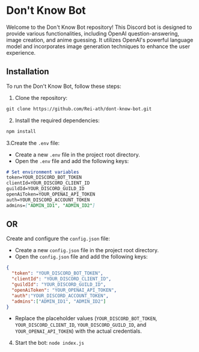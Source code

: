 # Don't Know Bot

Welcome to the Don't Know Bot repository! This Discord bot is designed to provide various functionalities, including OpenAI question-answering, image creation, and anime guessing. It utilizes OpenAI's powerful language model and incorporates image generation techniques to enhance the user experience.

## Installation

To run the Don't Know Bot, follow these steps:

1. Clone the repository:

```markdown
git clone https://github.com/Rei-ath/dont-know-bot.git
```

2. Install the required dependencies:

```markdown
npm install
```

3.Create the `.env` file:
- Create a new `.env` file in the project root directory.
- Open the `.env` file and add the following keys:

```markdown
# Set environment variables
token=YOUR_DISCORD_BOT_TOKEN
clientId=YOUR_DISCORD_CLIENT_ID
guildId=YOUR_DISCORD_GUILD_ID
openAiToken=YOUR_OPENAI_API_TOKEN
auth=YOUR_DISCORD_ACCOUNT_TOKEN
admins=["ADMIN_ID1", "ADMIN_ID2"]
```
## OR 

Create and configure the `config.json` file:
- Create a new `config.json` file in the project root directory.
- Open the `config.json` file and add the following keys:

```json
{
  "token": "YOUR_DISCORD_BOT_TOKEN",
  "clientId": "YOUR_DISCORD_CLIENT_ID",
  "guildId": "YOUR_DISCORD_GUILD_ID",
  "openAiToken": "YOUR_OPENAI_API_TOKEN",
  "auth":"YOUR_DISCORD_ACCOUNT_TOKEN",
  "admins":["ADMIN_ID1", "ADMIN_ID2"]
}
```

- Replace the placeholder values (`YOUR_DISCORD_BOT_TOKEN`, `YOUR_DISCORD_CLIENT_ID`, `YOUR_DISCORD_GUILD_ID`, and `YOUR_OPENAI_API_TOKEN`) with the actual credentials.

4. Start the bot: `node index.js`

